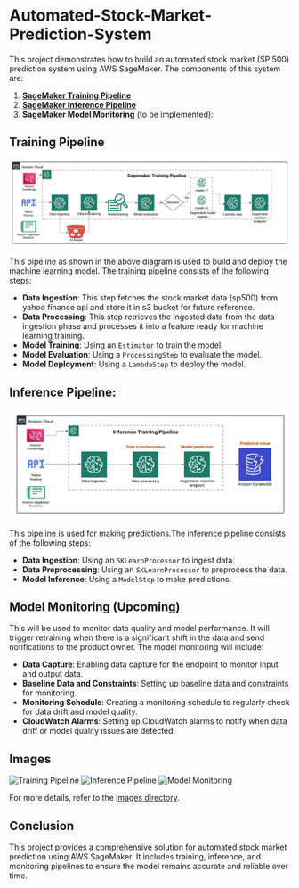 # Automated-Stock-Market-Prediction-System

This project demonstrates how to build an automated stock market (SP 500) prediction system using AWS SageMaker. The components of this system are:

1. [**SageMaker Training Pipeline**](sagemaker-training-pipeline.ipynb) 
2. [**SageMaker Inference Pipeline**](sagemaker-inference-pipeline.ipynb)
3. **SageMaker Model Monitoring** (to be implemented): 

## Training Pipeline
![Sagemaker training pipeline](/images/Training_pipeline.jpeg)
<!-- Add a blank line here -->

This pipeline as shown in the above diagram is used to build and deploy the machine learning model. The training pipeline consists of the following steps:

- **Data Ingestion**: This step fetches the stock market data (sp500) from yahoo finance api and store it in s3 bucket for future reference.
- **Data Processing**: This step retrieves the ingested data from the data ingestion phase and processes it into a feature ready for machine learning training. 
- **Model Training**: Using an `Estimator` to train the model.
- **Model Evaluation**: Using a `ProcessingStep` to evaluate the model.
- **Model Deployment**: Using a `LambdaStep` to deploy the model.


## Inference Pipeline:
![Sagemaker training pipeline](/images/Inference_pipeline.jpeg)
<!-- Add a blank line here -->
This pipeline is used for making predictions.The inference pipeline consists of the following steps:
- **Data Ingestion**: Using an `SKLearnProcessor` to ingest data.
- **Data Preprocessing**: Using an `SKLearnProcessor` to preprocess the data.
- **Model Inference**: Using a `ModelStep` to make predictions.

## Model Monitoring (Upcoming)

This will be used to monitor data quality and model performance. It will trigger retraining when there is a significant shift in the data and send notifications to the product owner.
The model monitoring will include:
- **Data Capture**: Enabling data capture for the endpoint to monitor input and output data.
- **Baseline Data and Constraints**: Setting up baseline data and constraints for monitoring.
- **Monitoring Schedule**: Creating a monitoring schedule to regularly check for data drift and model quality.
- **CloudWatch Alarms**: Setting up CloudWatch alarms to notify when data drift or model quality issues are detected.

## Images

![Training Pipeline](images/training_pipeline.png)
![Inference Pipeline](images/inference_pipeline.png)
![Model Monitoring](images/model_monitoring.png)

For more details, refer to the [images directory](images/).

## Conclusion

This project provides a comprehensive solution for automated stock market prediction using AWS SageMaker. It includes training, inference, and monitoring pipelines to ensure the model remains accurate and reliable over time.